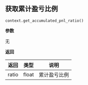 ## 获取累计盈亏比例<div id='get_accumulated_pnl_ratio'></div>

`context.get_accumulated_pnl_ratio()`

**参数**

无

**返回**

| 返回  | 类型  | 说明         |
| ----- | ----- | ------------ |
| ratio | float | 累计盈亏比例 |

